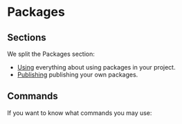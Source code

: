 # Packages

## Sections

We split the Packages section:

* [Using](using) everything about using packages in your project.
* [Publishing](publishing) publishing your own packages.

## Commands
If you want to know what commands you may use:
